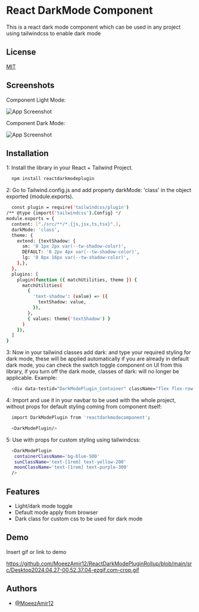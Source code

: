 
# React DarkMode Component

This is a react dark mode component which can be used in any project using tailwindcss to enable dark mode


## License

[MIT](https://choosealicense.com/licenses/mit/)


## Screenshots

Component Light Mode:

![App Screenshot](https://github.com/MoeezAmir12/ReactDarkModePluginRollup/blob/main/Screenshot%202024-04-26%20223615.png)

Component Dark Mode:

![App Screenshot](https://github.com/MoeezAmir12/ReactDarkModePluginRollup/blob/main/Screenshot%202024-04-26%20223648.png)




## Installation

1: Install the library in your React + Tailwind Project.

```bash
  npm install reactdarkmodeplugin
```

2: Go to Tailwind.config.js and add property darkMode: 'class' in the object exported (module.exports).

```bash
  const plugin = require('tailwindcss/plugin')
/** @type {import('tailwindcss').Config} */
module.exports = {
  content: ["./src/**/*.{js,jsx,ts,tsx}",],
  darkMode: 'class',
  theme: {
    extend: {textShadow: {
      sm: '0 1px 2px var(--tw-shadow-color)',
      DEFAULT: '0 2px 4px var(--tw-shadow-color)',
      lg: '0 8px 16px var(--tw-shadow-color)',
    },},
  },
  plugins: [
    plugin(function ({ matchUtilities, theme }) {
      matchUtilities(
        {
          'text-shadow': (value) => ({
            textShadow: value,
          }),
        },
        { values: theme('textShadow') }
      )
    }),
  ]
}

```

3: Now in your tailwind classes add dark: and type your required styling for dark mode, these will be applied automatically if you are already in default dark mode, you can check the switch toggle component on UI from this library, if you turn off the dark mode, classes of dark: will no longer be applicable. Example:

```bash
  <div data-testid="DarkModePlugin_Container" className="flex flex-row w-fit h-fit gap-1 p-[0.4rem] items-center rounded-full border-2 shadow-md shadow-gray-500 border-indigo-400 dark:bg-slate-700 dark:shadow-gray-700 dark:border-indigo-700 bg-slate-200">
```

4: Import and use it in your navbar to be used with the whole project, without props for default styling coming from component itself:

```bash
  import DarkModePlugin from 'reactdarkmodecomponent';

  <DarkModePlugin/>
```

5: Use with props for custom styling using tailwindcss:

```bash
  <DarkModePlugin
   containerClassName='bg-blue-500'
   sunClassName='text-[1rem] text-yellow-200'
   moonClassName='text-[1rem] text-purple-300'
  />
```

## Features

- Light/dark mode toggle
- Default mode apply from browser
- Dark class for custom css to be used for dark mode 


## Demo

Insert gif or link to demo

https://github.com/MoeezAmir12/ReactDarkModePluginRollup/blob/main/src/Desktop2024.04.27-00.52.37.04-ezgif.com-crop.gif
## Authors

- [@MoeezAmir12](https://github.com/MoeezAmir12)


